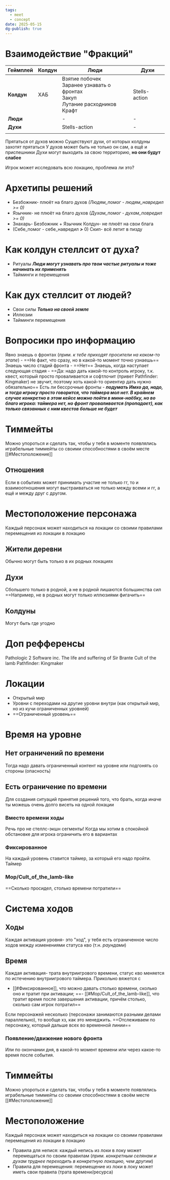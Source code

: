 ```yaml
---
tags:
  - meet
  - concept
date: 2025-05-15
dg-publish: true
---
```

# Взаимодействие "Фракций"

| **Геймплей** | **Колдун**                                                                                                    | **Люди**                                                                              | **Духи**      |
| ------------ | ------------------------------------------------------------------------------------------------------------- | ------------------------------------------------------------------------------------- | ------------- |
| **Колдун**   | ХАБ                                                                                                           | Взятие побочек<br>Заранее узнавать о фронтах<br>Закуп<br>Лутание расходников<br>Крафт | Stells-action |
| **Люди**     | <div style='background-color: black; margin-inline: -8px; margin-top: -4px; height: calc(100% + 8px);'></div> | -                                                                                     | -             |
| **Духи**     | <div style='background-color: black; margin-inline: -8px; margin-top: -4px; height: calc(100% + 8px);'></div> | Stells-action                                                                         | -             |
|              |                                                                                                               |                                                                                       |               |

Прятаться от духов можно
Существуют духи, от которых колдуны захотят прятаться
У духов может быть не только он сам, а ещё и приспешники
Духи могут выходить за свою территорию, **но они будут слабее**

Игрок может исследовать всю локацию, проблема ли это?
# Архетипы решений
- Безбожник- плюёт на благо духов 
*(Людям_помог - людям_навредил >= 0)*
- Язычник- не плюёт на благо духов
*(Духам_помог - духам_повредил >= 0)*
- Знахарь- Безбожник + Язычник
Колдун- не плюёт на свои блага
- (Себе_помог - себе_навредил ***>*** 0)
Скип- всё летит в пизду
# Как колдун стеллсит от духа?
- Ритуалы ***Люди могут узнавать про твои частые ритуалы и тоже начинать их применять***
- Тайминги и перемещения
# Как дух стеллсит от людей? 
- Свои силы ***Только на своей земле***
- Иллюзии
- Тайминги перемещения
# Вопросики про информацию
Явно знаешь о фронтах (*прим. к тебе приходят просители на каком-то этапе*) - ==Не факт, что сразу, но в какой-то момент точно узнаешь==
Знаешь число стадий фронта - ==Нет==
Знаешь, когда наступает следующая стадия - ==Да: надо дать какой-то контроль игроку, т.к. квест, который просто проваливается и софтлочит (привет Pathfinder: Kingmaker) не звучит, поэтому хоть какой-то ориентир дать нужно обязательно==
Есть ли бессрочные фронты - ***подумать
Имхо да, надо, и тогда игроку просто говорится, что таймера мол нет. В крайнем случае конкретно в этом кейсе можно пойти в мини-наёбку, но во благо игрока: таймера нет, но фронт проваливается (пропадает), как только связанных с ним квестов больше не будет***
# Тиммейты
Можно упороться и сделать так, чтобы у тебя в моменте появлялись играбельные тиммейты со своими способностями в своём месте [[#Местоположение]]
## Отношения 
Если в событиях может принимать участие не только гг, то и взаимоотношения могут выстраиваться не только между всеми и гг, а ещё и между друг с другом. 
# Местоположение персонажа
Каждый персонаж может находиться на локации со своими правилами перемещения из локации в локацию
## Жители деревни
Обычно могут быть только в их родных локациях
## Духи 
Сбольшего только в родной, а не в родной лишаются большинства сил 
==Например, не в родных могут только иллюзиями фигачить==
## Колдуны 
Могут быть где угодно
# Доп рефференсы
Pathologic 2
Software inc.
The life and suffering of Sir Brante
Cult of the lamb
Pathfinder: Kingmaker
# Локации
- Открытый мир
- Уровни с переходами на другие уровни внутри (как открытый мир, но из кучи ограниченных уровней)
- ==Ограниченный уровень==
# Время на уровне
## Нет ограничений по времени
Тогда надо давать ограниченный контент на уровне или  подгонять со стороны (опасность)
## Есть ограничение по времени
Для создания ситуаций принятия решений того, что брать, когда иначе ты можешь очень долго висеть на одной локации
### Вместо времени ходы
Речь про не стеллс-экшн сегменты!
Когда мы хотим в спокойной обстановке для игрока ограничить его в вариантах
### Фиксированное
На каждый уровень ставится таймер, за который его надо пройти. Таймер 
### Мор/Cult_of_the_lamb-like
==Сколько просидел, столько времени потратили==
# Система ходов
## Ходы
Каждая активация уровня- это "ход", у тебя есть ограниченное число ходов между изменениями статуса кво (т.н. *раундами*)
## Время
Каждая активация- трата внутриигрового времени, статус кво меняется по истечению внутриигрового таймера. Прикольно вяжется с 
- [[#Фиксированное]], что можно давать столько времени, сколько оно и тратит при активации;
==- [[#Мор/Cult_of_the_lamb-like]], что тратит время после завершения активации, причём столько, сколько сам игрок потратил==

Если персонажей несколько (персонажи занимаются разными делами параллельно), то вообще хз, как это менеджить. ==Отслеживаем по персонажу, который дальше всех во временной линии==
### Появление/движение нового фронта
Или по окончании дня, в какой-то момент времени или через какое-то время после события.
# Тиммейты
Можно упороться и сделать так, чтобы у тебя в моменте появлялись играбельные тиммейты со своими способностями в своём месте [[#Местоположение]]
# Местоположение
Каждый персонаж может находиться на локации со своими правилами перемещения из локации в локацию
- Правила для непися: каждый непись из локи в локу может перемещаться по своим правилам (*прим. конкретным селянам и духам труднее переходить в конкретную локацию, чем другим*)
- Правила для перемещения: перемещение из локи в локу может иметь свои правила (трата времени/ресурса)
